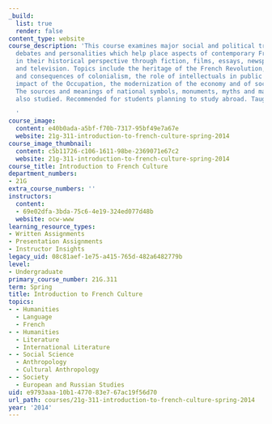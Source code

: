 ```yaml
---
_build:
  list: true
  render: false
content_type: website
course_description: 'This course examines major social and political trends, events,
  debates and personalities which help place aspects of contemporary French culture
  in their historical perspective through fiction, films, essays, newspaper articles,
  and television. Topics include the heritage of the French Revolution, the growth
  and consequences of colonialism, the role of intellectuals in public debates, the
  impact of the Occupation, the modernization of the economy and of social structures.
  The sources and meanings of national symbols, monuments, myths and manifestoes are
  also studied. Recommended for students planning to study abroad. Taught in French.

  '
course_image:
  content: e40b0ada-a5bf-f70b-7317-95bf49e7a67e
  website: 21g-311-introduction-to-french-culture-spring-2014
course_image_thumbnail:
  content: c5b11726-c106-1611-98be-2369071e67c2
  website: 21g-311-introduction-to-french-culture-spring-2014
course_title: Introduction to French Culture
department_numbers:
- 21G
extra_course_numbers: ''
instructors:
  content:
  - 69e02dfa-3bda-75c6-4e19-324ed077d48b
  website: ocw-www
learning_resource_types:
- Written Assignments
- Presentation Assignments
- Instructor Insights
legacy_uid: 08c81aef-1e75-a415-765d-482a6482779b
level:
- Undergraduate
primary_course_number: 21G.311
term: Spring
title: Introduction to French Culture
topics:
- - Humanities
  - Language
  - French
- - Humanities
  - Literature
  - International Literature
- - Social Science
  - Anthropology
  - Cultural Anthropology
- - Society
  - European and Russian Studies
uid: e9793aaa-10b1-4770-83e7-67ac19f56d70
url_path: courses/21g-311-introduction-to-french-culture-spring-2014
year: '2014'
---
```

